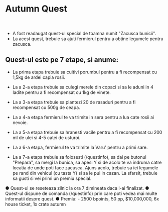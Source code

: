 # Autumn Quest <br><br>

- A fost readaugat quest-ul special de toamna numit "Zacusca bunicii".
- La acest quest, trebuie sa ajuti fermierul pentru a obtine legumele pentru zacusca.

## Quest-ul este pe 7 etape, si anume:
- La prima etapa trebuie sa cultivi porumbul pentru a fi recompensat cu 1,5kg de ardei capia rosii.
  
- La a 2-a etapa trebuie sa culegi merele din copaci si sa le aduni in 4 ladite pentru a fi recompensat cu 1kg de vinete.
  
- La a 3-a etapa trebuie sa plantezi 20 de rasaduri pentru a fi recompensat cu 500g de ceapa.
  
- La a 4-a etapa fermierul te va trimite in sera pentru a lua cate rosii ai nevoie.
  
- La a 5-a etapa trebuie sa hranesti vacile pentru a fi recompensat cu 200 ml de ulei si 4-5 catei de usturoi.
  
- La a 6-a etapa, fermierul te va trimite la Varu' pentru a primi sare.
  
- La a 7-a etapa trebuie sa folosesti (/questinfo), sa dai pe butonul "Prepara", sa mergi la bunica, sa apesi Y si de acolo te va indruma catre locatia de unde poti face zacusca. Ajuns acolo, trebuie sa iei legumele pe rand din vehicul (cu tasta Y) si sa le pui in cazan. La sfarsit, trebuie sa gusti si vei primi un premiu special.


● Quest-ul se reseteaza zilnic la ora 7 dimineata daca l-ai finalizat.
● Quest-ul dispune de comanda (/questinfo) prin care poti vedea mai multe informatii despre quest.
● Premiu: 
	- 2500 bpoints, 50 pp, $10,000,000, 6x house ticket, 1x crate autumn
